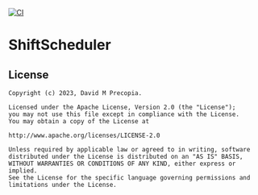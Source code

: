 [![CI](https://github.com/DavidPrecopia/ShiftScheduler/actions/workflows/ci.yml/badge.svg)](https://github.com/DavidPrecopia/ShiftScheduler/actions/workflows/ci.yml)

# ShiftScheduler


## License

    Copyright (c) 2023, David M Precopia.

    Licensed under the Apache License, Version 2.0 (the "License");
    you may not use this file except in compliance with the License.
    You may obtain a copy of the License at

    http://www.apache.org/licenses/LICENSE-2.0

    Unless required by applicable law or agreed to in writing, software
    distributed under the License is distributed on an "AS IS" BASIS,
    WITHOUT WARRANTIES OR CONDITIONS OF ANY KIND, either express or implied.
    See the License for the specific language governing permissions and
    limitations under the License.
